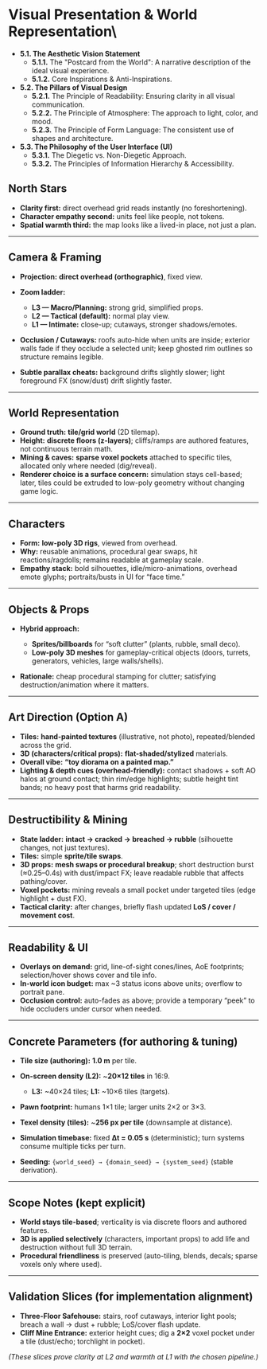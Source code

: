 # Visual Presentation & World Representation\

* **5.1. The Aesthetic Vision Statement**  
  * **5.1.1.** The "Postcard from the World": A narrative description of the ideal visual experience.  
  * **5.1.2.** Core Inspirations & Anti-Inspirations.  
* **5.2. The Pillars of Visual Design**  
  * **5.2.1.** The Principle of Readability: Ensuring clarity in all visual communication.  
  * **5.2.2.** The Principle of Atmosphere: The approach to light, color, and mood.  
  * **5.2.3.** The Principle of Form Language: The consistent use of shapes and architecture.  
* **5.3. The Philosophy of the User Interface (UI)**  
  * **5.3.1.** The Diegetic vs. Non-Diegetic Approach.  
  * **5.3.2.** The Principles of Information Hierarchy & Accessibility.

## North Stars

* **Clarity first:** direct overhead grid reads instantly (no foreshortening).
* **Character empathy second:** units feel like people, not tokens.
* **Spatial warmth third:** the map looks like a lived-in place, not just a plan.

---

## Camera & Framing

* **Projection:** **direct overhead (orthographic)**, fixed view.
* **Zoom ladder:**

  * **L3 — Macro/Planning:** strong grid, simplified props.
  * **L2 — Tactical (default):** normal play view.
  * **L1 — Intimate:** close-up; cutaways, stronger shadows/emotes.
* **Occlusion / Cutaways:** roofs auto-hide when units are inside; exterior walls fade if they occlude a selected unit; keep ghosted rim outlines so structure remains legible.
* **Subtle parallax cheats:** background drifts slightly slower; light foreground FX (snow/dust) drift slightly faster.

---

## World Representation

* **Ground truth:** **tile/grid world** (2D tilemap).
* **Height:** **discrete floors (z-layers)**; cliffs/ramps are authored features, not continuous terrain math.
* **Mining & caves:** **sparse voxel pockets** attached to specific tiles, allocated only where needed (dig/reveal).
* **Renderer choice is a surface concern:** simulation stays cell-based; later, tiles could be extruded to low-poly geometry without changing game logic.

---

## Characters

* **Form:** **low-poly 3D rigs**, viewed from overhead.
* **Why:** reusable animations, procedural gear swaps, hit reactions/ragdolls; remains readable at gameplay scale.
* **Empathy stack:** bold silhouettes, idle/micro-animations, overhead emote glyphs; portraits/busts in UI for “face time.”

---

## Objects & Props

* **Hybrid approach:**

  * **Sprites/billboards** for “soft clutter” (plants, rubble, small deco).
  * **Low-poly 3D meshes** for gameplay-critical objects (doors, turrets, generators, vehicles, large walls/shells).
* **Rationale:** cheap procedural stamping for clutter; satisfying destruction/animation where it matters.

---

## Art Direction (Option A)

* **Tiles:** **hand-painted textures** (illustrative, not photo), repeated/blended across the grid.
* **3D (characters/critical props):** **flat-shaded/stylized** materials.
* **Overall vibe:** **“toy diorama on a painted map.”**
* **Lighting & depth cues (overhead-friendly):** contact shadows + soft AO halos at ground contact; thin rim/edge highlights; subtle height tint bands; no heavy post that harms grid readability.

---

## Destructibility & Mining

* **State ladder:** **intact → cracked → breached → rubble** (silhouette changes, not just textures).
* **Tiles:** simple **sprite/tile swaps**.
* **3D props:** **mesh swaps or procedural breakup**; short destruction burst (≈0.25–0.4s) with dust/impact FX; leave readable rubble that affects pathing/cover.
* **Voxel pockets:** mining reveals a small pocket under targeted tiles (edge highlight + dust FX).
* **Tactical clarity:** after changes, briefly flash updated **LoS / cover / movement cost**.

---

## Readability & UI

* **Overlays on demand:** grid, line-of-sight cones/lines, AoE footprints; selection/hover shows cover and tile info.
* **In-world icon budget:** max \~3 status icons above units; overflow to portrait pane.
* **Occlusion control:** auto-fades as above; provide a temporary “peek” to hide occluders under cursor when needed.

---

## Concrete Parameters (for authoring & tuning)

* **Tile size (authoring):** **1.0 m** per tile.
* **On-screen density (L2):** \~**20×12 tiles** in 16:9.

  * **L3:** \~40×24 tiles; **L1:** \~10×6 tiles (targets).
* **Pawn footprint:** humans 1×1 tile; larger units 2×2 or 3×3.
* **Texel density (tiles):** \~**256 px per tile** (downsample at distance).
* **Simulation timebase:** fixed **Δt = 0.05 s** (deterministic); turn systems consume multiple ticks per turn.
* **Seeding:** `{world_seed} → {domain_seed} → {system_seed}` (stable derivation).

---

## Scope Notes (kept explicit)

* **World stays tile-based**; verticality is via discrete floors and authored features.
* **3D is applied selectively** (characters, important props) to add life and destruction without full 3D terrain.
* **Procedural friendliness** is preserved (auto-tiling, blends, decals; sparse voxels only where used).

---

## Validation Slices (for implementation alignment)

* **Three-Floor Safehouse:** stairs, roof cutaways, interior light pools; breach a wall → dust + rubble; LoS/cover flash update.
* **Cliff Mine Entrance:** exterior height cues; dig a **2×2** voxel pocket under a tile (dust/echo; torchlight in pocket).

*(These slices prove clarity at L2 and warmth at L1 with the chosen pipeline.)*
